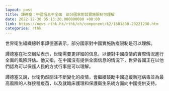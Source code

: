 ```yaml
---
layout: post
title: 譚德塞：中國信息不全面　部分國家對其實施限制可理解
date: 2022-12-30 05:13:20.000000000 +08:00
link: https://news.rthk.hk/rthk/ch/component/k2/1681830-20221230.htm
categories: rthk
---
```


世界衛生組織總幹事譚德塞表示，部分國家對中國實施防疫限制是可以理解。

譚德塞在社交網站表示，世衛需要更詳細的信息，以便對中國疫情的實際情況進行全面的風險評估。他又指，在中國沒有提供全面信息的情況下，世界各國正在以他們認為可以保護人民的方式行事是可以理解。

譚德塞又說，世衛仍然關注不斷變化的疫情，會繼續鼓勵中國追蹤新冠病毒並為最高風險的人群接種疫苗，以及就臨床護理和保護衛生系統方面向中國提供支持。
